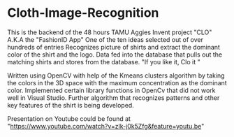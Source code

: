 # Cloth-Image-Recognition
This is the backend of the 48 hours TAMU Aggies Invent project "CLO" A.K.A the "FashionID App"
One of the ten ideas selected out of over hundreds of entries
Recognizes picture of shirts and extract the dominant color of the shirt and the logo.
Data fed into the database that pulls out the matching shirts and stores from the database. 
"If you like it, Clo it "

Written using OpenCV with help of the Kmeans clusters algorithm by taking the colors in the 3D space with the maximum concentration as the dominant color. 
Implemented certain library functions in OpenCv that did not work well in Visual Studio. 
Further algorithm that recognizes patterns and other key features of the shirt is being developed.

Presentation on Youtube could be found at "https://www.youtube.com/watch?v=zlk-j0k5Zfg&feature=youtu.be"
